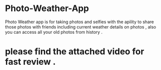 # Photo-Weather-App

Photo Weather app is for taking photos and selfies with the apility to share those photos with friends including current weather details on photos , also you can access all your old photos from history .

# please find the attached video for fast review .
